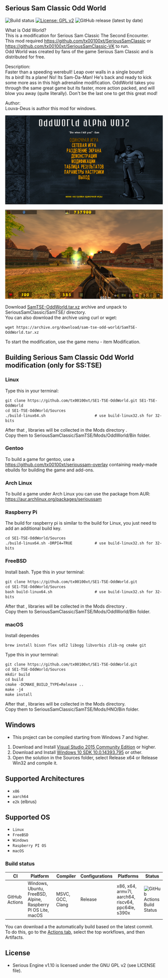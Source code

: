 ## Serious Sam Classic Odd World  
![Build status](https://github.com/tx00100xt/SE1-TSE-OddWorld/actions/workflows/cibuild.yml/badge.svg)
[![License: GPL v2](https://img.shields.io/badge/License-GPL_v2-blue.svg)](https://www.gnu.org/licenses/old-licenses/gpl-2.0.en.html)
![GitHub release (latest by date)](https://img.shields.io/github/v/release/tx00100xt/SE1-TSE-OddWorld)

What is Odd World?  
This is a modification for Serious Sam Classic The Second Encounter.  
This mod required https://github.com/tx00100xt/SeriousSamClassic or https://github.com/tx00100xt/SeriousSamClassic-VK to run.  
Odd World was created by fans of the game Serious Sam Classic and is distributed for free.    

Description:  
Faster than a speeding werebull!
Leap over walls in a single bound!  
Its a bird! Its a plane! No! Its Sam-Da-Man! He's back and ready to kick some more ass in this high adrenaline modification.
OddWorld takes you through the same great game but its faster, more action packed, and will blow you away (quite literally).
Don't be the last one to get this great mod!    

Author:  
Louva-Deus is author this mod for windows.  

![OW1](https://raw.githubusercontent.com/tx00100xt/SE1-TSE-OddWorld/main/Images/oddworld-1.png)

![OW2](https://raw.githubusercontent.com/tx00100xt/SE1-TSE-OddWorld/main/Images/oddworld-2.png)


Download [SamTSE-OddWorld.tar.xz] archive and unpack to  SeriousSamClassic/SamTSE/ directory.  
You can also download the archive using curl or wget:
```
wget https://archive.org/download/sam-tse-odd-world/SamTSE-OddWorld.tar.xz
```
To start the modification, use the game menu - item Modification.

Building Serious Sam Classic Odd World modification (only for SS:TSE)
---------------------------------------------------------------------

### Linux

Type this in your terminal:

```
git clone https://github.com/tx00100xt/SE1-TSE-OddWorld.git SE1-TSE-OddWorld
cd SE1-TSE-OddWorld/Sources
./build-linux64.sh                  	# use build-linux32.sh for 32-bits
```
After that , libraries will be collected in the Mods directory .   
Copy them to SeriousSamClassic/SamTSE/Mods/OddWorld/Bin folder.

### Gentoo

To build a game for gentoo, use a https://github.com/tx00100xt/serioussam-overlay containing ready-made ebuilds for building the game and add-ons.

### Arch Linux

To build a game under Arch Linux you can use the package from AUR: https://aur.archlinux.org/packages/serioussam

### Raspberry Pi

The build for raspberry pi is similar to the build for Linux, you just need to add an additional build key.

```
cd SE1-TSE-OddWorld/Sources
./build-linux64.sh -DRPI4=TRUE	        # use build-linux32.sh for 32-bits
```
### FreeBSD

Install bash. 
Type this in your terminal:

```
git clone https://github.com/tx00100xt/SE1-TSE-OddWorld.git
cd SE1-TSE-OddWorld/Sources
bash build-linux64.sh                	# use build-linux32.sh for 32-bits
```
After that , libraries will be collected in the Mods directory .   
Copy them to SeriousSamClassic/SamTSE/Mods/OddWorld/Bin folder.

### macOS

Install dependes
```
brew install bison flex sdl2 libogg libvorbis zlib-ng cmake git
```
Type this in your terminal:
```
git clone https://github.com/tx00100xt/SE1-TSE-OddWorld.git
cd SE1-TSE-OddWorld/Sources
mkdir build
cd build
cmake -DCMAKE_BUILD_TYPE=Release ..
make -j4
make install
```
After that , libraries will be collected in the Mods directory.   
Copy them to SeriousSamClassic/SamTSE/Mods/HNO/Bin folder.

Windows
-------
* This project can be compiled starting from Windows 7 and higher.

1. Download and Install [Visual Studio 2015 Community Edition] or higher.
2. Download and Install [Windows 10 SDK 10.0.14393.795] or other.
3. Open the solution in the Sources folder, select Release x64 or Release Win32 and compile it.

Supported Architectures
----------------------
* `x86`
* `aarch64`
* `e2k` (elbrus)

Supported OS
-----------
* `Linux`
* `FreeBSD`
* `Windows`
* `Raspberry PI OS`
* `macOS`

### Build status
|CI|Platform|Compiler|Configurations|Platforms|Status|
|---|---|---|---|---|---|
|GitHub Actions|Windows, Ubuntu, FreeBSD, Alpine, Raspberry PI OS Lite, macOS|MSVC, GCC, Clang|Release|x86, x64, armv7l, aarch64, riscv64, ppc64le, s390x|![GitHub Actions Build Status](https://github.com/tx00100xt/SE1-TSE-OddWorld/actions/workflows/cibuild.yml/badge.svg)

You can download a the automatically build based on the latest commit.  
To do this, go to the [Actions tab], select the top workflows, and then Artifacts.

License
-------

* Serious Engine v1.10 is licensed under the GNU GPL v2 (see LICENSE file).


[SamTSE-OddWorld.tar.xz]: https://drive.google.com/file/d/1nCMYxfjNeJQdaLEDDNR2DKC4sEbcoVYX/view?usp=sharing "Serious Sam Classic OddWorld Mod"
[Visual Studio 2015 Community Edition]: https://go.microsoft.com/fwlink/?LinkId=615448&clcid=0x409 "Visual Studio 2015 Community Edition"
[Windows 10 SDK 10.0.14393.795]: https://go.microsoft.com/fwlink/p/?LinkId=838916 "Windows 10 SDK 10.0.14393.795"
[Actions tab]: https://github.com/tx00100xt/SE1-TSE-OddWorld/actions "Download Artifacts"
